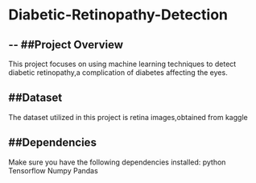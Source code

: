 # Diabetic-Retinopathy-Detection
--
##Project Overview
--
This project focuses on using machine learning techniques to detect diabetic retinopathy,a complication of diabetes affecting the eyes.

##Dataset
--
The dataset utilized in this project is retina images,obtained from kaggle

##Dependencies
--
Make sure you have the following dependencies installed:
python
Tensorflow
Numpy
Pandas
